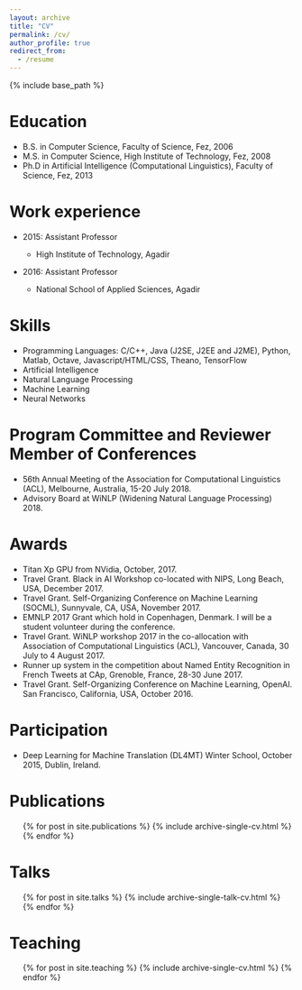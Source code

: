 ```yaml
---
layout: archive
title: "CV"
permalink: /cv/
author_profile: true
redirect_from:
  - /resume
---
```


{% include base_path %}

Education
======
* B.S. in Computer Science, Faculty of Science, Fez, 2006
* M.S. in Computer Science, High Institute of Technology, Fez, 2008
* Ph.D in Artificial Intelligence (Computational Linguistics), Faculty of Science, Fez, 2013

Work experience
======
* 2015: Assistant Professor
  * High Institute of Technology, Agadir

* 2016: Assistant Professor
  * National School of Applied Sciences, Agadir
  
Skills
======
* Programming Languages: C/C++, Java (J2SE, J2EE and J2ME), Python, Matlab, Octave, Javascript/HTML/CSS, Theano, TensorFlow
* Artificial Intelligence
* Natural Language Processing
* Machine Learning
* Neural Networks

Program Committee and Reviewer Member of Conferences
======
* 56th Annual Meeting of the Association for Computational Linguistics (ACL), Melbourne, Australia, 15-20 July 2018.
* Advisory Board at WiNLP (Widening Natural Language Processing) 2018.

Awards
======
* Titan Xp GPU from NVidia, October, 2017.
* Travel Grant. Black in AI Workshop co-located with NIPS, Long Beach, USA, December 2017.
* Travel Grant. Self-Organizing Conference on Machine Learning (SOCML), Sunnyvale, CA, USA, November 2017.
* EMNLP 2017 Grant which hold in Copenhagen, Denmark. I will be a student volunteer during the conference.
* Travel Grant. WiNLP workshop 2017 in the co-allocation with Association of Computational Linguistics (ACL), Vancouver, Canada, 30 July to 4 August 2017.
* Runner up system in the competition about Named Entity Recognition in French Tweets at CAp, Grenoble, France, 28-30 June 2017. 
* Travel Grant. Self-Organizing Conference on Machine Learning, OpenAI. San Francisco, California, USA, October 2016.


Participation
======
* Deep Learning for Machine Translation (DL4MT) Winter School, October 2015, Dublin, Ireland.

Publications
======
  <ul>{% for post in site.publications %}
    {% include archive-single-cv.html %}
  {% endfor %}</ul>
  
Talks
======
  <ul>{% for post in site.talks %}
    {% include archive-single-talk-cv.html %}
  {% endfor %}</ul>
  
Teaching
======
  <ul>{% for post in site.teaching %}
    {% include archive-single-cv.html %}
  {% endfor %}</ul>
  
